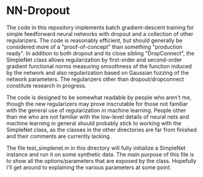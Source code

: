 NN-Dropout
==========

The code in this repository implements batch gradient-descent training for simple feedforward neural networks with dropout and a collection of other regularizers. The code is reasonably efficient, but should generally be considered more of a "proof-of-concept" than something "production ready". In addition to both dropout and its close sibling "DropConnect", the SimpleNet class allows regularization by first-order and second-order gradient functional norms measuring smoothness of the function induced by the network and also regularization based on Gaussian fuzzing of the network parameters. The regularizers other than dropout/dropconnect constitute research in progress.

The code is designed to be somewhat readable by people who aren't me, though the new regularizers may prove inscrutable for those not familiar with the general use of regularization in machine learning. People other than me who are not familiar with the low-level details of neural nets and machine learning in general should probably stick to working with the SimpleNet class, as the classes in the other directories are far from finished and their comments are currently lacking.

The file test_simplenet.m in this directory will fully initialize a SimpleNet instance and run it on some synthetic data. The main purpose of this file is to show all the options/parameters that are exposed by the class. Hopefully I'll get around to explaining the various parameters at some point.
